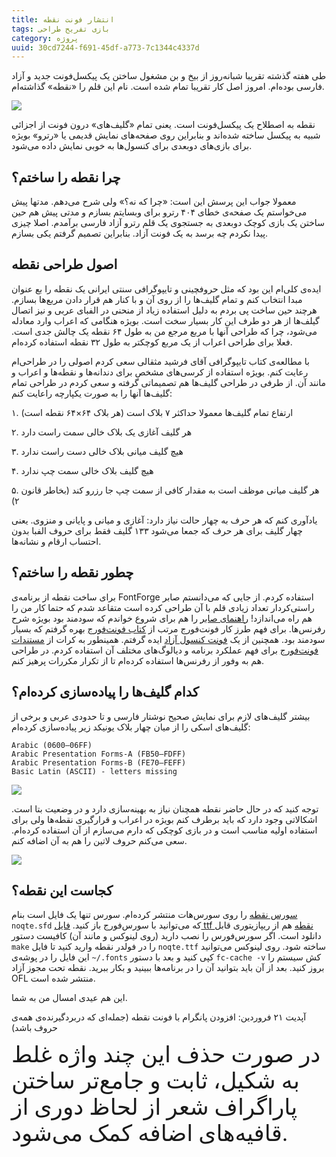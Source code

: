 ```yaml
---
title: انتشار فونت نقطه
tags: بازی تفریح طراحی
category: پروژه
uuid: 30cd7244-f691-45df-a773-7c1344c4337d
---
```

طی هفته گذشته تقریبا شبانه‌روز از بیخ و بن مشغول ساختن یک پیکسل‌فونت جدید و آزاد فارسی بوده‌ام. امروز اصل کار تقریبا تمام شده است. نام این قلم را «نقطه» گذاشته‌ام.

![](assets/pimg/noqte.png)

نقطه به اصطلاح یک پیکسل‌فونت است. یعنی تمام «گلیف‌های» درون فونت از اجزائی شبیه به پیکسل ساخته شده‌اند و بنابراین روی صفحه‌های نمایش قدیمی یا «رترو» بویژه برای بازی‌های دوبعدی برای کنسول‌ها به خوبی نمایش داده می‌شود.

## چرا نقطه را ساختم؟
معمولا جواب این پرسش این است: «چرا که نه؟» ولی شرح می‌دهم. مدتها پیش می‌خواستم یک صفحه‌ی خطای ۴۰۴ رترو برای وبسایتم بسازم و مدتی پیش هم حین ساختن یک بازی کوچک دوبعدی به جستجوی یک قلم رترو آزاد فارسی برآمدم. اصلا چیزی پیدا نکردم چه برسد به یک فونت آزاد. بنابراین تصمیم گرفتم یکی بسازم.

## اصول طراحی نقطه
ایده‌ی کلی‌ام این بود که مثل حروفچینی و تایپوگرافی سنتی ایرانی یک نقطه را بع عنوان مبدا انتخاب کنم و تمام گلیف‌ها را از روی آن و با کنار هم قرار دادن مربع‌ها بسازم. هرچند حین ساخت پی بردم به دلیل استفاده زیاد از منحنی در الفبای عربی و نیز اتصال گیلف‌ها از هر دو طرف این کار بسیار سخت است. بویژه هنگامی که اعراب وارد معادله می‌شود، چرا که طراحی آنها با مربع مرجع من به طول ۶۴ نقطه یک چالش جدی است. فعلا برای طراحی اعراب از یک مربع کوچکتر به طول ۳۲ نقطه استفاده کرده‌ام.

با مطالعه‌ی کتاب تایپوگرافی آقای فرشید مثقالی سعی کردم اصولی را در طراحی‌ام رعایت کنم. بویژه استفاده از کرسی‌های مشخص برای دندانه‌ها و نقطه‌ها و اعراب و مانند آن. از طرفی در طراحی گلیف‌ها هم تصمیماتی گرفته و سعی کردم در طراحی تمام گلیف‌ها آنها را به صورت یکپارچه راعایت کنم:

۱. ارتفاع تمام گلیف‌ها معمولا حداکثر ۷ بلاک است (هر بلاک ۶۴×۶۴ نقطه است)

۲. هر گلیف آغازی یک بلاک خالی سمت راست دارد

۳. هیچ گلیف میانی بلاک خالی دست راست ندارد

۴. هیچ گلیف بلاک خالی سمت چپ ندارد

۵. هر گلیف میانی  موظف است به مقدار کافی از سمت چپ جا رزرو کند (بخاطر قانون ۲)

یادآوری کنم که هر حرف به چهار حالت نیاز دارد: آغازی و میانی و پایانی و منزوی. یعنی چهار گلیف برای هر حرف که جمعا می‌شود ۱۳۳ گلیف فقط برای حروف الفبا بدون احتساب ارقام و نشانه‌ها.

## چطور نقطه را ساختم؟
برای ساخت نقطه از برنامه‌ی FontForge استفاده کردم. از جایی که می‌دانستم صابر راستی‌کردار تعداد زیادی قلم با آن طراحی کرده است متقاعد شدم که حتما کار من را هم راه می‌اندازد! [راهنمای صابر] را هم برای شروع خواندم که سودمند بود بویژه شرح رفرنس‌ها. برای فهم طرز کار فونت‌فورج مرتب از [کتاب فونت‌فورج] بهره گرفتم که بسیار سودمند بود. همچنین از یک [فونت کنسول آزاد] ایده گرفتم. همینطور به کرات از [مستندات فونت‌فورج] برای فهم عملکرد برنامه و دیالوگ‌های مختلف آن استفاده کردم. در طراحی هم به وفور از رفرنس‌ها استفاده کرده‌ام تا از تکرار مکررات پرهیز کنم.

## کدام گلیف‌ها را پیاده‌سازی کرده‌ام؟
بیشتر گلیف‌های لازم برای نمایش صحیح نوشتار فارسی و تا حدودی عربی و برخی از گلیف‌های اسکی را از میان چهار بلاک یونیکد زیر پیاده‌سازی کرده‌ام:

    Arabic (0600–06FF)
    Arabic Presentation Forms-A (FB50–FDFF)
    Arabic Presentation Forms-B (FE70–FEFF)
    Basic Latin (ASCII) - letters missing

![](assets/pimg/glyphs.png)

توجه کنید که در حال حاضر نقطه همچنان نیاز به بهینه‌سازی دارد و در وضعیت بتا است. اشکالاتی وجود دارد که باید برطرف کنم بویژه در اعراب و قرارگیری نقطه‌ها ولی برای استفاده اولیه مناسب است و در بازی کوچکی که دارم می‌سازم از آن استفاده کرده‌ام. سعی می‌کنم حروف لاتین را هم به آن اضافه کنم.

![](assets/pimg/noqtegame.png)

## کجاست این نقطه؟
[سورس نقطه] را روی سورس‌هات منتشر کرده‌ام. سورس تنها یک فایل است بنام `noqte.sfd` که می‌توانید با سورس‌فورج باز کنید. [فایل ttf نقطه] هم از ریپازیتوری قابل دانلود است. اگر سورس‌فورس را نصب دارید (روی لینوکس و مانند آن) کافیست دستور `make` را در فولدر نقطه وارید کنید تا فایل `noqte.ttf` ساخته شود. روی لینوکس می‌توانید این فایل را در پوشه‌ی `~/.fonts` کپی کنید و بعد با دستور `fc-cache -v` کش سیستم را بروز کنید. بعد از آن باید بتوانید آن را در برنامه‌ها ببینید و بکار ببرید. نقطه تحت مجوز آزاد OFL منتشر شده است.

این هم عیدی امسال من به شما.

آپدیت ۲۱ فروردین: افزودن پانگرام با فونت نقطه (جمله‌ای که دربردگیرنده‌ی همه‌ی حروف باشد)
<div style="font-family: noqte;font-size: 36px;">
در صورت حذف این چند واژه غلط به شکیل، ثابت و جامع‌تر ساختن پاراگراف شعر از لحاظ دوری از قافیه‌های اضافه کمک می‌شود.
</div>

[راهنمای صابر]: http://rastikerdar.github.io/getting-started-with-fontforge/
[کتاب فونت‌فورج]: http://designwithfontforge.com/en-US/index.html
[فونت کنسول آزاد]: https://github.com/pixeldroid/fonts/tree/master/console
[مستندات فونت‌فورج]: https://fontforge.org/docs/index.html
[سورس نقطه]: https://git.sr.ht/~mehdix/noqte
[فایل ttf نقطه]: https://git.sr.ht/~mehdix/noqte/refs/download/0.1.0-beta1/noqte.ttf


